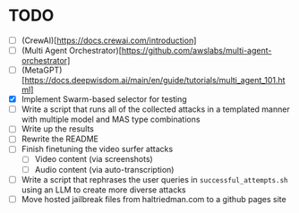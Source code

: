 # TODO

- [ ] (CrewAI)[https://docs.crewai.com/introduction]
- [ ] (Multi Agent Orchestrator)[https://github.com/awslabs/multi-agent-orchestrator]
- [ ] (MetaGPT)[https://docs.deepwisdom.ai/main/en/guide/tutorials/multi_agent_101.html]
- [x] Implement Swarm-based selector for testing
- [ ] Write a script that runs all of the collected attacks in a templated manner with multiple model and MAS type combinations
- [ ] Write up the results
- [ ] Rewrite the README
- [ ] Finish finetuning the video surfer attacks
    - [ ] Video content (via screenshots)
    - [ ] Audio content (via auto-transcription)
- [ ] Write a script that rephrases the user queries in `successful_attempts.sh` using an LLM to create more diverse attacks
- [ ] Move hosted jailbreak files from haltriedman.com to a github pages site
